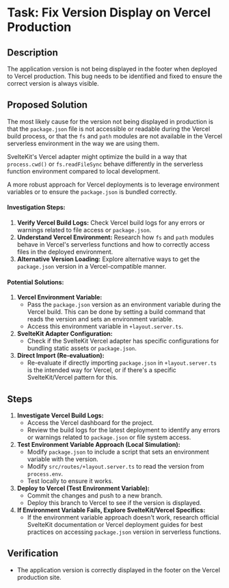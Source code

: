 # Task: Fix Version Display on Vercel Production

## Description
The application version is not being displayed in the footer when deployed to Vercel production. This bug needs to be identified and fixed to ensure the correct version is always visible.

## Proposed Solution

The most likely cause for the version not being displayed in production is that the `package.json` file is not accessible or readable during the Vercel build process, or that the `fs` and `path` modules are not available in the Vercel serverless environment in the way we are using them.

SvelteKit's Vercel adapter might optimize the build in a way that `process.cwd()` or `fs.readFileSync` behave differently in the serverless function environment compared to local development.

A more robust approach for Vercel deployments is to leverage environment variables or to ensure the `package.json` is bundled correctly.

#### Investigation Steps:

1.  **Verify Vercel Build Logs:** Check Vercel build logs for any errors or warnings related to file access or `package.json`.
2.  **Understand Vercel Environment:** Research how `fs` and `path` modules behave in Vercel's serverless functions and how to correctly access files in the deployed environment.
3.  **Alternative Version Loading:** Explore alternative ways to get the `package.json` version in a Vercel-compatible manner.

#### Potential Solutions:

1.  **Vercel Environment Variable:**
    *   Pass the `package.json` version as an environment variable during the Vercel build. This can be done by setting a build command that reads the version and sets an environment variable.
    *   Access this environment variable in `+layout.server.ts`.
2.  **SvelteKit Adapter Configuration:**
    *   Check if the SvelteKit Vercel adapter has specific configurations for bundling static assets or `package.json`.
3.  **Direct Import (Re-evaluation):**
    *   Re-evaluate if directly importing `package.json` in `+layout.server.ts` is the intended way for Vercel, or if there's a specific SvelteKit/Vercel pattern for this.

## Steps

1.  **Investigate Vercel Build Logs:**
    *   Access the Vercel dashboard for the project.
    *   Review the build logs for the latest deployment to identify any errors or warnings related to `package.json` or file system access.
2.  **Test Environment Variable Approach (Local Simulation):**
    *   Modify `package.json` to include a script that sets an environment variable with the version.
    *   Modify `src/routes/+layout.server.ts` to read the version from `process.env`.
    *   Test locally to ensure it works.
3.  **Deploy to Vercel (Test Environment Variable):**
    *   Commit the changes and push to a new branch.
    *   Deploy this branch to Vercel to see if the version is displayed.
4.  **If Environment Variable Fails, Explore SvelteKit/Vercel Specifics:**
    *   If the environment variable approach doesn't work, research official SvelteKit documentation or Vercel deployment guides for best practices on accessing `package.json` version in serverless functions.

## Verification

*   The application version is correctly displayed in the footer on the Vercel production site.
